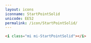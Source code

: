 ```yaml
---
layout: icons
iconname: StartPointSolid
unicode: EE52
permalink: /icon/StartPointSolid/
---
```


``` html
<i class="mi mi-StartPointSolid"></i>
```
